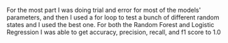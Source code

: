 For the most part I was doing trial and error for most of the models' parameters,
and then I used a for loop to test a bunch of different random states and I used the best one.
For both the Random Forest and Logistic Regression I was able to get accuracy, precision, recall, and f1 score to 1.0

